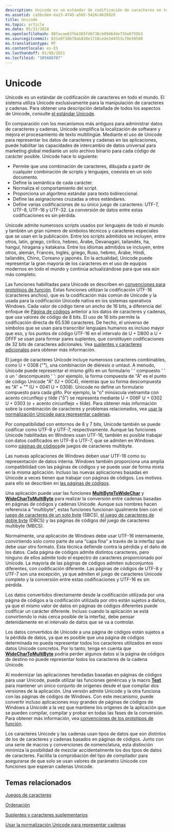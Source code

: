 ```yaml
---
description: Unicode es un estándar de codificación de caracteres en todo el mundo. El sistema utiliza Unicode exclusivamente para la manipulación de caracteres y cadenas. Para obtener una descripción detallada de todos los aspectos de Unicode, consulte el estándar Unicode.
ms.assetid: ca5bcdee-ea13-4745-a565-5426c462892d
title: Unicode
ms.topic: article
ms.date: 05/31/2018
ms.openlocfilehash: 88facae63fbb365fd6f38cb09464de735e0759b3
ms.sourcegitcommit: 831e8f3db78ab820e1710cede244553c70e50500
ms.translationtype: MT
ms.contentlocale: es-ES
ms.lasthandoff: 01/08/2021
ms.locfileid: "105688707"
---
```

# <a name="unicode"></a>Unicode

Unicode es un estándar de codificación de caracteres en todo el mundo. El sistema utiliza Unicode exclusivamente para la manipulación de caracteres y cadenas. Para obtener una descripción detallada de todos los aspectos de Unicode, consulte [el estándar Unicode](https://www.unicode.org/standard/standard.html).

En comparación con los mecanismos más antiguos para administrar datos de caracteres y cadenas, Unicode simplifica la localización de software y mejora el procesamiento de texto multilingüe. Mediante el uso de Unicode para representar los datos de caracteres y cadenas en las aplicaciones, puede habilitar las capacidades de intercambio de datos universal para marketing global mediante un solo archivo binario para cada código de carácter posible. Unicode hace lo siguiente:

-   Permite que una combinación de caracteres, dibujada a partir de cualquier combinación de scripts y lenguajes, coexista en un solo documento.
-   Define la semántica de cada carácter.
-   Normaliza el comportamiento del script.
-   Proporciona un algoritmo estándar para texto bidireccional.
-   Define las asignaciones cruzadas a otros estándares.
-   Define varias codificaciones de su único juego de caracteres: UTF-7, UTF-8, UTF-16 y UTF-32. La conversión de datos entre estas codificaciones es sin pérdida.

Unicode admite numerosos scripts usados por lenguajes de todo el mundo y también un gran número de símbolos técnicos y caracteres especiales que se usan en la publicación. Entre los scripts admitidos se incluyen, entre otros, latín, griego, cirílico, hebreo, Árabe, Devanagari, tailandés, ha, hangul, hiragana y katakana. Entre los idiomas admitidos se incluyen, entre otros, alemán, Francés, Inglés, griego, Ruso, hebreo, Árabe, Hindi, tailandés, Chino, Coreano y japonés. En la actualidad, Unicode puede representar la gran mayoría de los caracteres en el uso de equipos modernos en todo el mundo y continúa actualizándose para que sea aún más completo.

Las funciones habilitadas para Unicode se describen en [convenciones para prototipos de función](conventions-for-function-prototypes.md). Estas funciones utilizan la codificación UTF-16 (caracteres anchos), que es la codificación más común de Unicode y la usada para la codificación Unicode nativa en los sistemas operativos Windows. Cada valor de código tiene un ancho de 16 bits, a diferencia del enfoque de [Página de códigos](code-pages.md) anterior a los datos de caracteres y cadenas, que usa valores de código de 8 bits. El uso de 16 bits permite la codificación directa de 65.536 caracteres. De hecho, el universo de símbolos que se usan para transcribir lenguajes humanos es incluso mayor que eso, y los puntos de código UTF-16 en el intervalo de U + D800 a U + DFFF se usan para formar pares suplentes, que constituyen codificaciones de 32 bits de caracteres adicionales. Vea [suplentes y caracteres adicionales](surrogates-and-supplementary-characters.md) para obtener más información.

El juego de caracteres Unicode incluye numerosos caracteres combinables, como U + 0308 ("̈"), una combinación de diéresis o umlaut. A menudo, Unicode puede representar el mismo glifo en un formulario ' ' compuesto ' ' o un ' descompuesto ' ': por ejemplo, la forma compuesta de "Ä" es el punto de código Unicode "Ä" (U + 00C4), mientras que su forma descompuesta es "A" + "̈" (U + 0041 U + 0308). Unicode no define un formulario compuesto para cada glifo. Por ejemplo, la "o" minúscula vietnamita con acento circunflejo y tilde ("ỗ") se representa mediante U + 006F U + 0302 U + 0303 (o + acento circunflejo + tilde). Para obtener más información sobre la combinación de caracteres y problemas relacionados, vea [usar la normalización Unicode para representar cadenas](using-unicode-normalization-to-represent-strings.md).

Por compatibilidad con entornos de 8 y 7 bits, Unicode también se puede codificar como UTF-8 y UTF-7, respectivamente. Aunque las funciones Unicode habilitadas en Windows usan UTF-16, también es posible trabajar con datos codificados en UTF-8 o UTF-7, que se admiten en Windows como [páginas de códigos](code-pages.md)de juegos de caracteres multibyte.

Las nuevas aplicaciones de Windows deben usar UTF-16 como su representación de datos interna. Windows también proporciona una amplia compatibilidad con las páginas de códigos y se puede usar de forma mixta en la misma aplicación. Incluso las nuevas aplicaciones basadas en Unicode a veces tienen que trabajar con páginas de códigos. Los motivos para ello se describen en [las páginas de códigos](code-pages.md).

Una aplicación puede usar las funciones [**MultiByteToWideChar**](/windows/win32/api/Stringapiset/nf-stringapiset-multibytetowidechar) y [**WideCharToMultiByte**](/windows/win32/api/Stringapiset/nf-stringapiset-widechartomultibyte) para realizar la conversión entre cadenas basadas en páginas de códigos y cadenas Unicode. Aunque sus nombres hacen referencia a "multibyte", estas funciones funcionan igualmente bien con el [juego de caracteres de un solo byte](single-byte-character-sets.md) (SBCS), [el juego de caracteres de doble byte](double-byte-character-sets.md) (DBCS) y las páginas de códigos del juego de caracteres multibyte (MBCS).

Normalmente, una aplicación de Windows debe usar UTF-16 internamente, convirtiendo solo como parte de una "capa fina" a través de la interfaz que debe usar otro formato. Esta técnica defiende contra la pérdida y el daño de los datos. Cada página de códigos admite distintos caracteres, pero ninguno de ellos admite todo el espectro de caracteres proporcionado por Unicode. La mayoría de las páginas de códigos admiten subconjuntos diferentes, con codificación diferente. Las páginas de códigos de UTF-8 y UTF-7 son una excepción, ya que admiten el juego de caracteres Unicode completo y la conversión entre estas codificaciones y UTF-16 es sin pérdida.

Los datos convertidos directamente desde la codificación utilizada por una página de códigos a la codificación utilizada por otro están sujetos a daños, ya que el mismo valor de datos en páginas de códigos diferentes puede codificar un carácter diferente. Incluso cuando la aplicación se está convirtiendo lo más cerca posible de la interfaz, debe pensar detenidamente en el intervalo de datos que se va a controlar.

Los datos convertidos de Unicode a una página de códigos están sujetos a la pérdida de datos, ya que es posible que una página de códigos determinada no pueda representar todos los caracteres utilizados en esos datos Unicode concretos. Por lo tanto, tenga en cuenta que [**WideCharToMultiByte**](/windows/win32/api/Stringapiset/nf-stringapiset-widechartomultibyte) podría perder algunos datos si la página de códigos de destino no puede representar todos los caracteres de la cadena Unicode.

Al modernizar las aplicaciones heredadas basadas en páginas de códigos para usar Unicode, puede utilizar las funciones genéricas y la macro [**Text**](/windows/win32/api/Winnt/nf-winnt-text) para mantener un único conjunto de orígenes desde el que compilar dos versiones de la aplicación. Una versión admite Unicode y la otra funciona con las páginas de códigos de Windows. Con este mecanismo, puede convertir incluso aplicaciones muy grandes de páginas de códigos de Windows a Unicode a la vez que mantiene los orígenes de la aplicación que se pueden compilar, compilar y probar en todas las fases de la conversión. Para obtener más información, vea [convenciones de los prototipos de función](conventions-for-function-prototypes.md).

Los caracteres Unicode y las cadenas usan tipos de datos que son distintos de los de caracteres y cadenas basados en páginas de códigos. Junto con una serie de macros y convenciones de nomenclatura, esta distinción minimiza la posibilidad de mezclar accidentalmente los dos tipos de datos de caracteres. Facilita la comprobación del tipo de compilador para asegurarse de que solo se usan valores de parámetro Unicode con funciones que esperan cadenas Unicode.

## <a name="related-topics"></a>Temas relacionados

<dl> <dt>

[Juegos de caracteres](character-sets.md)
</dt> <dt>

[Ordenación](sorting.md)
</dt> <dt>

[Suplentes y caracteres suplementarios](surrogates-and-supplementary-characters.md)
</dt> <dt>

[Usar la normalización Unicode para representar cadenas](using-unicode-normalization-to-represent-strings.md)
</dt> </dl>

 

 



